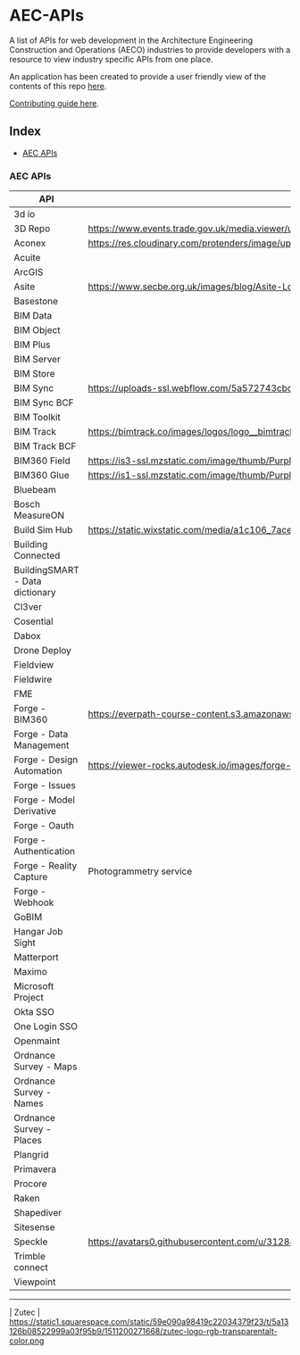 # AEC-APIs
A list of APIs for web development in the Architecture Engineering Construction and Operations (AECO) industries to provide developers with a resource to view industry specific APIs from one place. 

An application has been created to provide a user friendly view of the contents of this repo [here](http://aec-apis-app.user.project.bimlauncher.com/).

[Contributing guide here](CONTRIBUTING.md).

## Index

* [AEC APIs](#aec-apis)

### AEC APIs
API | Description | Auth | HTTPS | CORS | Link |
|---|---|---|---|---|---|
| 3d io | 
| 3D Repo | https://www.events.trade.gov.uk/media.viewer/uploads/images/ekp_file_0__3d_repo_logo_outlinedresized_1442414403.png
| Aconex | https://res.cloudinary.com/protenders/image/upload/e7dfa28099f1c20e1899f611952f28ea.png
| Acuite | 
| ArcGIS | 
| Asite | https://www.secbe.org.uk/images/blog/Asite-Logo.jpg
| Basestone | 
| BIM Data | 
| BIM Object | 
| BIM Plus | 
| BIM Server |
| BIM Store | 
| BIM Sync | https://uploads-ssl.webflow.com/5a572743cbccc300015c4cbe/5a9817ee798a010001642065_bimsync-by-catenda-logo-black%402x.png
| BIM Sync BCF | 
| BIM Toolkit |
| BIM Track | https://bimtrack.co/images/logos/logo__bimtrack--black@2x.png
| BIM Track BCF |
| BIM360 Field | https://is3-ssl.mzstatic.com/image/thumb/Purple115/v4/b7/0d/b7/b70db733-4bf9-b2f6-f02d-95c47de27141/AppIcon-1x_U007emarketing-85-220-4.png/246x0w.jpg
| BIM360 Glue | https://is1-ssl.mzstatic.com/image/thumb/Purple111/v4/20/71/30/2071305a-9260-e8af-4312-f813d9071586/mzl.lcgqydxc.png/246x0w.jpg
| Bluebeam | 
| Bosch MeasureON | 
| Build Sim Hub | https://static.wixstatic.com/media/a1c106_7ace5785233b4b9c8df0c53d2f6ffada~mv2_d_4421_1603_s_2.png/v1/fill/w_276,h_120,al_c,usm_0.66_1.00_0.01/a1c106_7ace5785233b4b9c8df0c53d2f6ffada~mv2_d_4421_1603_s_2.png
| Building Connected | 
| BuildingSMART - Data dictionary | 
| Cl3ver | 
| Cosential | 
| Dabox | 
| Drone Deploy | 
| Fieldview | 
| Fieldwire |
| FME | 
| Forge - BIM360 | https://everpath-course-content.s3.amazonaws.com/instructor/332x5cy21zv4o-autodesk/themes/theme-332x5cy21zv4o-autodesk/header-logo.png
| Forge - Data Management | 
| Forge - Design Automation | https://viewer-rocks.autodesk.io/images/forge-logo.png
| Forge - Issues | 
| Forge - Model Derivative |
| Forge - Oauth | 
| Forge - Authentication | 
| Forge - Reality Capture | Photogrammetry service |
| Forge - Webhook |
| GoBIM | 
| Hangar Job Sight |
| Matterport | 
| Maximo | 
| Microsoft Project | 
| Okta SSO | 
| One Login SSO | 
| Openmaint | 
| Ordnance Survey - Maps | 
| Ordnance Survey - Names | 
| Ordnance Survey - Places | 
| Plangrid | 
| Primavera | 
| Procore | 
| Raken | 
| Shapediver | 
| Sitesense | 
| Speckle | https://avatars0.githubusercontent.com/u/31284874?s=400&v=4
| Trimble connect | 
| Viewpoint |
---
| Zutec | https://static1.squarespace.com/static/59e090a98419c22034379f23/t/5a13126b08522999a03f95b9/1511200271668/zutec-logo-rgb-transparentalt-color.png

